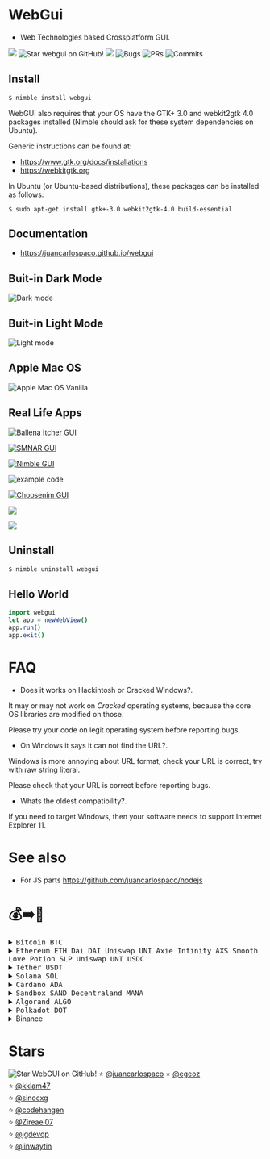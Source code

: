 # WebGui

- Web Technologies based Crossplatform GUI.

![](https://img.shields.io/github/languages/top/juancarlospaco/webgui?style=for-the-badge)
![](https://img.shields.io/github/stars/juancarlospaco/webgui?style=for-the-badge "Star webgui on GitHub!")
![](https://img.shields.io/github/languages/code-size/juancarlospaco/webgui?style=for-the-badge)
![](https://img.shields.io/github/issues-raw/juancarlospaco/webgui?style=for-the-badge "Bugs")
![](https://img.shields.io/github/issues-pr-raw/juancarlospaco/webgui?style=for-the-badge "PRs")
![](https://img.shields.io/github/last-commit/juancarlospaco/webgui?style=for-the-badge "Commits")


## Install

```bash
$ nimble install webgui
```

WebGUI also requires that your OS have the GTK+ 3.0 and webkit2gtk 4.0 packages installed
(Nimble should ask for these system dependencies on Ubuntu).

Generic instructions can be found at:

* https://www.gtk.org/docs/installations
* https://webkitgtk.org

In Ubuntu (or Ubuntu-based distributions), these packages can be installed as follows:

```console
$ sudo apt-get install gtk+-3.0 webkit2gtk-4.0 build-essential
```


## Documentation

- https://juancarlospaco.github.io/webgui


## Buit-in Dark Mode

![Dark mode](https://raw.githubusercontent.com/juancarlospaco/webgui/master/docs/darkui.png)


## Buit-in Light Mode

![Light mode](https://raw.githubusercontent.com/juancarlospaco/webgui/master/docs/lightui.png)


## Apple Mac OS

![](https://raw.githubusercontent.com/juancarlospaco/webgui/master/docs/webgui-mac.png "Apple Mac OS Vanilla")


## Real Life Apps

[![Ballena Itcher GUI](https://raw.githubusercontent.com/juancarlospaco/ballena-itcher/master/0.png)](https://github.com/juancarlospaco/ballena-itcher)


[![SMNAR GUI](https://raw.githubusercontent.com/juancarlospaco/nim-smnar/master/0.png)](https://github.com/juancarlospaco/nim-smnar)


[![Nimble GUI](https://user-images.githubusercontent.com/1189414/78953126-2f055c00-7aae-11ea-9570-4a5fcd5813bc.png)](https://github.com/ThomasTJdev/nim_nimble_gui)


![example code](https://user-images.githubusercontent.com/1189414/78956916-36cafd80-7aba-11ea-97eb-75af94c99c80.png)


[![Choosenim GUI](https://raw.githubusercontent.com/ThomasTJdev/choosenim_gui/master/private/screenshot1.png)](https://github.com/ThomasTJdev/choosenim_gui)


![](https://raw.githubusercontent.com/juancarlospaco/borapp/master/borapp.png)


![](https://raw.githubusercontent.com/ThomasTJdev/nmqttgui/master/private/screenshot1.png)


## Uninstall

```bash
$ nimble uninstall webgui
```


## Hello World

```nim
import webgui
let app = newWebView()
app.run()
app.exit()
```


# FAQ

- Does it works on Hackintosh or Cracked Windows?.

It may or may not work on *Cracked* operating systems,
because the core OS libraries are modified on those.

Please try your code on legit operating system before reporting bugs.

- On Windows it says it can not find the URL?.

Windows is more annoying about URL format, check your URL is correct,
try with raw string literal.

Please check that your URL is correct before reporting bugs.

- Whats the oldest compatibility?.

If you need to target Windows, then your software needs to support Internet Explorer 11.


# See also

- For JS parts https://github.com/juancarlospaco/nodejs


# 💰➡️🍕

<details>
<summary title="Send Bitcoin"><kbd> Bitcoin BTC </kbd></summary>

**BEP20 Binance Smart Chain Network BSC**
```
0xb78c4cf63274bb22f83481986157d234105ac17e
```
**BTC Bitcoin Network**
```
1Pnf45MgGgY32X4KDNJbutnpx96E4FxqVi
```
**Lightning Network**
```
juancarlospaco@bitrefill.me
```
</details>

<details>
<summary title="Send Ethereum and DAI"><kbd> Ethereum ETH </kbd> <kbd> Dai DAI </kbd> <kbd> Uniswap UNI </kbd> <kbd> Axie Infinity AXS </kbd> <kbd> Smooth Love Potion SLP </kbd> <kbd> Uniswap UNI </kbd> <kbd> USDC </kbd> </summary>

**BEP20 Binance Smart Chain Network BSC**
```
0xb78c4cf63274bb22f83481986157d234105ac17e
```
**ERC20 Ethereum Network**
```
0xb78c4cf63274bb22f83481986157d234105ac17e
```
</details>
<details>
<summary title="Send Tether"><kbd> Tether USDT </kbd></summary>

**BEP20 Binance Smart Chain Network BSC**
```
0xb78c4cf63274bb22f83481986157d234105ac17e
```
**ERC20 Ethereum Network**
```
0xb78c4cf63274bb22f83481986157d234105ac17e
```
**TRC20 Tron Network**
```
TWGft53WgWvH2mnqR8ZUXq1GD8M4gZ4Yfu
```
</details>
<details>
<summary title="Send Solana"><kbd> Solana SOL </kbd></summary>

**BEP20 Binance Smart Chain Network BSC**
```
0xb78c4cf63274bb22f83481986157d234105ac17e
```
**SOL Solana Network**
```
FKaPSd8kTUpH7Q76d77toy1jjPGpZSxR4xbhQHyCMSGq
```
</details>
<details>
<summary title="Send Cardano"><kbd> Cardano ADA </kbd></summary>

**BEP20 Binance Smart Chain Network BSC**
```
0xb78c4cf63274bb22f83481986157d234105ac17e
```
**ADA Cardano Network**
```
DdzFFzCqrht9Y1r4Yx7ouqG9yJNWeXFt69xavLdaeXdu4cQi2yXgNWagzh52o9k9YRh3ussHnBnDrg7v7W2hSXWXfBhbo2ooUKRFMieM
```
</details>
<details>
<summary title="Send Sandbox"><kbd> Sandbox SAND </kbd> <kbd> Decentraland MANA </kbd></summary>

**ERC20 Ethereum Network**
```
0xb78c4cf63274bb22f83481986157d234105ac17e
```
</details>
<details>
<summary title="Send Algorand"><kbd> Algorand ALGO </kbd></summary>

**ALGO Algorand Network**
```
WM54DHVZQIQDVTHMPOH6FEZ4U2AU3OBPGAFTHSCYWMFE7ETKCUUOYAW24Q
```
</details>
<details>
<summary title="Send Polkadot"><kbd> Polkadot DOT </kbd></summary>

**DOT Network**
```
13GdxHQbQA1K6i7Ctf781nQkhQhoVhGgUnrjn9EvcJnYWCEd
```
**BEP20 Binance Smart Chain Network BSC**
```
0xb78c4cf63274bb22f83481986157d234105ac17e
```
</details>
<details>
<summary title="Send via Binance Pay"> Binance </summary>

[https://pay.binance.com/en/checkout/e92e536210fd4f62b426ea7ee65b49c3](https://pay.binance.com/en/checkout/e92e536210fd4f62b426ea7ee65b49c3 "Send via Binance Pay")
</details>


# Stars

![](https://starchart.cc/juancarlospaco/webgui.svg "Star WebGUI on GitHub!")
:star: [@juancarlospaco](https://github.com/juancarlospaco '2022-08-25')
:star: [@egeoz](https://github.com/egeoz '2022-09-05')	
:star: [@kklam47](https://github.com/kklam47 '2022-09-15')	
:star: [@sinocxg](https://github.com/sinocxg '2022-09-20')	
:star: [@codehangen](https://github.com/codehangen '2022-09-27')	
:star: [@Zireael07](https://github.com/Zireael07 '2022-11-20')	
:star: [@jgdevop](https://github.com/jgdevop '2022-11-25')	
:star: [@linwaytin](https://github.com/linwaytin '2022-11-25')	
